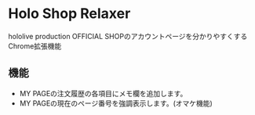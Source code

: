 # Holo Shop Relaxer

hololive production OFFICIAL SHOPのアカウントページを分かりやすくするChrome拡張機能

## 機能

- MY PAGEの注文履歴の各項目にメモ欄を追加します。
- MY PAGEの現在のページ番号を強調表示します。(オマケ機能)
